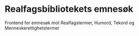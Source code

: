 # Realfagsbibliotekets emnesøk

Frontend for emnesøk mot Realfagstermer, Humord, Tekord og Menneskerettighetstermer
